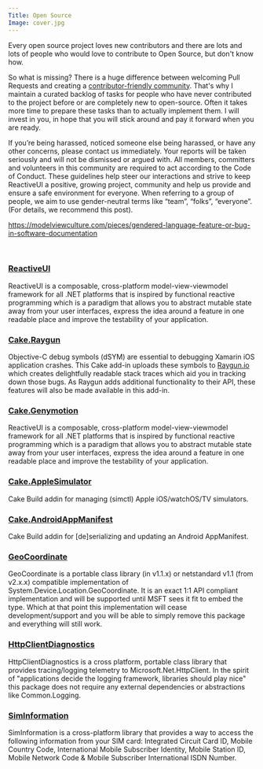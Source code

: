 ```yaml
---
Title: Open Source
Image: cover.jpg
---
```


Every open source project loves new contributors and there are lots and lots of people who would love to contribute to Open Source, but don't know how.

So what is missing? There is a huge difference between welcoming Pull Requests and creating a [contributor-friendly community](https://lwn.net/Articles/688542/). That's why I maintain a curated backlog of tasks for people who have never contributed to the project before or are completely new to open-source. Often it takes more time to prepare these tasks than to actually implement them. I will invest in you, in hope that you will stick around and pay it forward when you are ready.


If you’re being harassed, noticed someone else being harassed, or have any other concerns, please contact us immediately. Your reports will be taken seriously and will not be dismissed or argued with. All members, committers and volunteers in this community are required to act according to the Code of Conduct. These guidelines help steer our interactions and strive to keep ReactiveUI a positive, growing project, community and help us provide and ensure a safe environment for everyone. When referring to a group of people, we aim to use gender-neutral terms like “team”, “folks”, “everyone”. (For details, we recommend this post).

https://modelviewculture.com/pieces/gendered-language-feature-or-bug-in-software-documentation

<script
  src="https://cdn.rawgit.com/IonicaBizau/github-calendar/gh-pages/dist/github-calendar.min.js"
></script>

<link
  rel="stylesheet"
  href="https://cdn.rawgit.com/IonicaBizau/github-calendar/gh-pages/dist/github-calendar.css"
/>

<div class="calendar">
</div>

<script>
    GitHubCalendar(".calendar", "ghuntley");
</script>

<br/>

<div class="col-md-4 col-sm-4">
  <div class="text-left">
    <h3><a href="https://reactiveui.net/">ReactiveUI</a><br></h3>
    <p>
      ReactiveUI is a composable, cross-platform model-view-viewmodel framework for all .NET platforms that is inspired by functional reactive programming which is a paradigm that allows you to abstract mutable state away from your user interfaces, express the idea around a feature in one readable place and improve the testability of your application.
    </p>
  </div>
</div>

<div class="col-md-4 col-sm-4">
  <div class="text-left">
    <h3><a href="https://reactiveui.net/">Cake.Raygun</a><br></h3>
    <p>
      Objective-C debug symbols (dSYM) are essential to debugging Xamarin iOS application crashes. This Cake add-in uploads these symbols to <a href="https://raygun.io/">Raygun.io</a> which creates delightfully readable stack traces which aid you in tracking down those bugs. As Raygun adds additional functionality to their API, these features will also be made available in this add-in.
    </p>
  </div>
</div>

<div class="col-md-4 col-sm-4">
  <div class="text-left">
    <h3><a href="https://reactiveui.net/">Cake.Genymotion</a><br></h3>
    <p>
      ReactiveUI is a composable, cross-platform model-view-viewmodel framework for all .NET platforms that is inspired by functional reactive programming which is a paradigm that allows you to abstract mutable state away from your user interfaces, express the idea around a feature in one readable place and improve the testability of your application.
    </p>
  </div>
</div>

<div class="col-md-4 col-sm-4">
  <div class="text-left">
    <h3><a href="/blog/announcing-cake-applesimulator">Cake.AppleSimulator</a><br></h3>
    <p>
      Cake Build addin for managing (simctl) Apple iOS/watchOS/TV simulators.
    </p>
  </div>
</div>

<div class="col-md-4 col-sm-4">
  <div class="text-left">
    <h3><a href="/blog/announcing-cake-androidappmanifest">Cake.AndroidAppManifest</a><br></h3>
    <p>
      Cake Build addin for [de]serializing and updating an Android AppManifest.
    </p>
  </div>
</div>

<div class="col-md-4 col-sm-4">
  <div class="text-left">
    <h3><a href="https://reactiveui.net/">GeoCoordinate</a><br></h3>
    <p>
      GeoCoordinate is a portable class library (in v1.1.x) or netstandard v1.1 (from v2.x.x) compatible implementation of System.Device.Location.GeoCoordinate. It is an exact 1:1 API compliant implementation and will be supported until MSFT sees it fit to embed the type. Which at that point this implementation will cease development/support and you will be able to simply remove this package and everything will still work.
    </p>
  </div>
</div>

<div class="col-md-4 col-sm-4">
  <div class="text-left">
    <h3><a href="/blog/announcing-httpclientdiagnostics">HttpClientDiagnostics</a><br></h3>
    <p>
      HttpClientDiagnostics is a cross platform, portable class library that provides tracing/logging telemetry to Microsoft.Net.HttpClient. In the spirit of "applications decide the logging framework, libraries should play nice" this package does not require any external dependencies or abstractions like Common.Logging.
    </p>
  </div>
</div>

<div class="col-md-4 col-sm-4">
  <div class="text-left">
    <h3><a href="/blog/siminformation-released">SimInformation</a><br></h3>
    <p> SimInformation is a cross-platform library that provides a way to access the following information from your SIM card: Integrated Circuit Card ID, Mobile Country Code, International Mobile Subscriber Identity, Mobile Station ID, Mobile Network Code &amp; Mobile Subscriber International ISDN Number.
    </p>
  </div>
</div>

